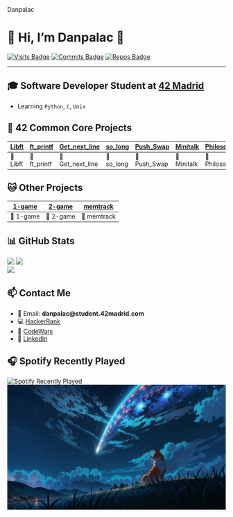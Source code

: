 <!DOCTYPE html>
<html lang="en">
<head>
  <meta charset="UTF-8" />
  Danpalac
  <link rel="stylesheet" href="style.css" />
</head>
<body>

  <h1 class="center">🦊 Hi, I’m Danpalac 🦊</h1>

  <div class="badges center">
    <a href="https://braydoncoyer.dev"><img src="https://badges.pufler.dev/visits/Leined18/Leined18" alt="Visits Badge" /></a>
    <a href="https://braydoncoyer.dev"><img src="https://badges.pufler.dev/commits/monthly/Leined18" alt="Commits Badge" /></a>
    <a href="https://braydoncoyer.dev"><img src="https://badges.pufler.dev/repos/Leined18" alt="Repos Badge" /></a>
  </div>

  <hr />

  <div class="section">
    <h2>🎓 Software Developer Student at <a href="https://www.42madrid.com/en" target="_blank">42 Madrid</a></h2>
    <ul>
      <li>Learning <code>Python</code>, <code>C</code>, <code>Unix</code></li>
    </ul>
  </div>

  <div class="section">
    <h2>🦊 42 Common Core Projects</h2>
    <table class="project-table">
      <thead>
        <tr>
          <th><a href="https://github.com/Leined18/Libft" target="_blank">Libft</a></th>
          <th><a href="https://github.com/Leined18/ft_printf" target="_blank">ft_printf</a></th>
          <th><a href="https://github.com/Leined18/get_next_line" target="_blank">Get_next_line</a></th>
          <th><a href="https://github.com/Leined18/so_long" target="_blank">so_long</a></th>
          <th><a href="https://github.com/Leined18/Push_swap" target="_blank">Push_Swap</a></th>
          <th><a href="https://github.com/Leined18/Minitalk" target="_blank">Minitalk</a></th>
          <th><a href="https://github.com/Leined18/Philosophers" target="_blank">Philosophers</a></th>
        </tr>
      </thead>
      <tbody>
        <tr>
          <td>🔗 Libft</td>
          <td>🔗 ft_printf</td>
          <td>🔗 Get_next_line</td>
          <td>🔗 so_long</td>
          <td>🔗 Push_Swap</td>
          <td>🔗 Minitalk</td>
          <td>🔗 Philosophers</td>
        </tr>
      </tbody>
    </table>
  </div>

  <div class="section">
    <h2>🐱 Other Projects</h2>
    <table class="project-table">
      <thead>
        <tr>
          <th><a href="https://github.com/Leined18/1-game" target="_blank">1-game</a></th>
          <th><a href="https://github.com/Leined18/2-game" target="_blank">2-game</a></th>
          <th><a href="https://github.com/Leined18/memtrack" target="_blank">memtrack</a></th>
        </tr>
      </thead>
      <tbody>
        <tr>
          <td>🔗 1-game</td>
          <td>🔗 2-game</td>
          <td>🔗 memtrack</td>
        </tr>
      </tbody>
    </table>
  </div>

  <div class="section center">
    <h2>📊 GitHub Stats</h2>
    <img src="https://github-readme-stats.vercel.app/api?username=Leined18&theme=tokyonight&show_icons=true&count_private=true" width="45%" />
    <img src="https://github-readme-streak-stats.herokuapp.com/?user=Leined18&theme=tokyonight" width="45%" />
    <br />
    <img src="https://github-readme-stats.vercel.app/api/top-langs/?username=Leined18&theme=tokyonight&layout=compact" width="45%" />
  </div>

  <div class="section">
    <h2>📫 Contact Me</h2>
    <ul class="contact">
      <li>📧 Email: <strong>danpalac@student.42madrid.com</strong></li>
      <li>💻 <a href="https://www.hackerrank.com/profile/erdanielmarciano" target="_blank">HackerRank</a></li>
      <li>🧠 <a href="https://www.codewars.com/users/leined18" target="_blank">CodeWars</a></li>
      <li>💼 <a href="https://www.linkedin.com/in/daniel-palacios-a5a2a4249" target="_blank">LinkedIn</a></li>
    </ul>
  </div>

  <div class="section center">
    <h2>🎧 Spotify Recently Played</h2>
    <img src="https://spotify-recently-played-readme.vercel.app/api?user=k95jc7brx61cgfgqo9bojn6c4" alt="Spotify Recently Played" />
  </div>

  <footer>
    <img src="recourses/fox.jpeg" alt="Fox Image" />
  </footer>

</body>
</html>
